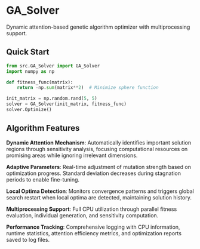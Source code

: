 # GA_Solver

Dynamic attention-based genetic algorithm optimizer with multiprocessing support.

## Quick Start

```python
from src.GA_Solver import GA_Solver
import numpy as np

def fitness_func(matrix):
    return -np.sum(matrix**2)  # Minimize sphere function

init_matrix = np.random.rand(5, 5)
solver = GA_Solver(init_matrix, fitness_func)
solver.Optimize()
```

## Algorithm Features

**Dynamic Attention Mechanism**: Automatically identifies important solution regions through sensitivity analysis, focusing computational resources on promising areas while ignoring irrelevant dimensions.

**Adaptive Parameters**: Real-time adjustment of mutation strength based on optimization progress. Standard deviation decreases during stagnation periods to enable fine-tuning.

**Local Optima Detection**: Monitors convergence patterns and triggers global search restart when local optima are detected, maintaining solution history.

**Multiprocessing Support**: Full CPU utilization through parallel fitness evaluation, individual generation, and sensitivity computation.

**Performance Tracking**: Comprehensive logging with CPU information, runtime statistics, attention efficiency metrics, and optimization reports saved to log files.
